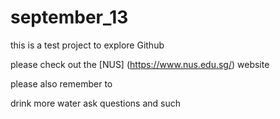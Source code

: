 # september_13
this is a test project to explore Github

please check out the [NUS] (https://www.nus.edu.sg/) website

please also remember to

  drink more water
  ask questions
  and such 
